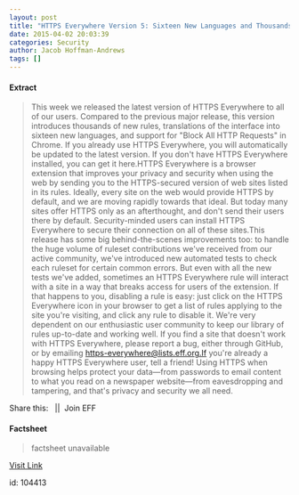 ```yaml
---
layout: post
title: "HTTPS Everywhere Version 5: Sixteen New Languages and Thousands of New Rules"
date: 2015-04-02 20:03:39
categories: Security
author: Jacob Hoffman-Andrews
tags: []
---
```



#### Extract
>This week we released the latest version of HTTPS Everywhere to all of our users. Compared to the previous major release, this version introduces thousands of new rules, translations of the interface into sixteen new languages, and support for "Block All HTTP Requests" in Chrome. If you already use HTTPS Everywhere, you will automatically be updated to the latest version. If you don't have HTTPS Everywhere installed, you can get it here.HTTPS Everywhere is a browser extension that improves your privacy and security when using the web by sending you to the HTTPS-secured version of web sites listed in its rules. Ideally, every site on the web would provide HTTPS by default, and we are moving rapidly towards that ideal. But today many sites offer HTTPS only as an afterthought, and don't send their users there by default. Security-minded users can install HTTPS Everywhere to secure their connection on all of these sites.This release has some big behind-the-scenes improvements too: to handle the huge volume of ruleset contributions we've received from our active community, we've introduced new automated tests to check each ruleset for certain common errors. But even with all the new tests we've added, sometimes an HTTPS Everywhere rule will interact with a site in a way that breaks access for users of the extension. If that happens to you, disabling a rule is easy: just click on the HTTPS Everywhere icon in your browser to get a list of rules applying to the site you're visiting, and click any rule to disable it. We're very dependent on our enthusiastic user community to keep our library of rules up-to-date and working well. If you find a site that doesn't work with HTTPS Everywhere, please report a bug, either through GitHub, or by emailing https-everywhere@lists.eff.org.If you're already a happy HTTPS Everywhere user, tell a friend! Using HTTPS when browsing helps protect your data—from passwords to email content to what you read on a newspaper website—from eavesdropping and tampering, and that's privacy and security we all need.

Share this:    &nbsp;&nbsp;||&nbsp;&nbsp;Join EFF

#### Factsheet
>factsheet unavailable

[Visit Link](https://www.eff.org/deeplinks/2015/03/https-everywhere-version-5-sixteen-new-languages-and-thousands-new-rules)

id:  104413
